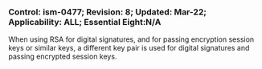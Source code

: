 ### Control: ism-0477; Revision: 8; Updated: Mar-22; Applicability: ALL; Essential Eight:N/A
<p>When using RSA for digital signatures, and for passing encryption session keys or similar keys, a different key pair is used for digital signatures and passing encrypted session keys.</p>